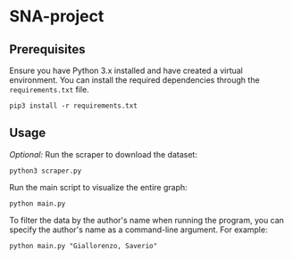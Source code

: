 # SNA-project
## Prerequisites
Ensure you have Python 3.x installed and have created a virtual environment. You can install the required dependencies through the `requirements.txt` file.
```
pip3 install -r requirements.txt
```

## Usage
_Optional:_  Run the scraper to download the dataset:
```
python3 scraper.py
```
Run the main script to visualize the entire graph:
```
python main.py
```
To filter the data by the author's name when running the program, you can specify the author's name as a command-line argument. For example:
```
python main.py "Giallorenzo, Saverio"
```
